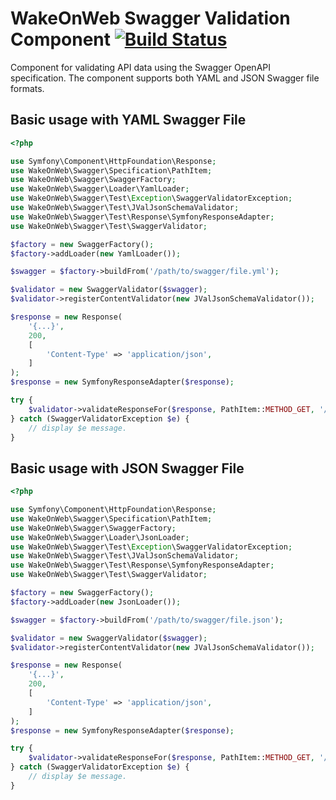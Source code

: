 # WakeOnWeb Swagger Validation Component [![Build Status](https://travis-ci.org/WakeOnWeb/swagger.svg?branch=master)](https://travis-ci.org/WakeOnWeb/swagger)

Component for validating API data using the Swagger OpenAPI specification.
The component supports both YAML and JSON Swagger file formats.

Basic usage with YAML Swagger File
----------------------------------

```php
<?php

use Symfony\Component\HttpFoundation\Response;
use WakeOnWeb\Swagger\Specification\PathItem;
use WakeOnWeb\Swagger\SwaggerFactory;
use WakeOnWeb\Swagger\Loader\YamlLoader;
use WakeOnWeb\Swagger\Test\Exception\SwaggerValidatorException;
use WakeOnWeb\Swagger\Test\JValJsonSchemaValidator;
use WakeOnWeb\Swagger\Test\Response\SymfonyResponseAdapter;
use WakeOnWeb\Swagger\Test\SwaggerValidator;

$factory = new SwaggerFactory();
$factory->addLoader(new YamlLoader());

$swagger = $factory->buildFrom('/path/to/swagger/file.yml');

$validator = new SwaggerValidator($swagger);
$validator->registerContentValidator(new JValJsonSchemaValidator());

$response = new Response(
    '{...}',
    200,
    [
        'Content-Type' => 'application/json',
    ]
);
$response = new SymfonyResponseAdapter($response);

try {
    $validator->validateResponseFor($response, PathItem::METHOD_GET, '/api/resource', 200);
} catch (SwaggerValidatorException $e) {
    // display $e message.
}
```

Basic usage with JSON Swagger File
----------------------------------

```php
<?php

use Symfony\Component\HttpFoundation\Response;
use WakeOnWeb\Swagger\Specification\PathItem;
use WakeOnWeb\Swagger\SwaggerFactory;
use WakeOnWeb\Swagger\Loader\JsonLoader;
use WakeOnWeb\Swagger\Test\Exception\SwaggerValidatorException;
use WakeOnWeb\Swagger\Test\JValJsonSchemaValidator;
use WakeOnWeb\Swagger\Test\Response\SymfonyResponseAdapter;
use WakeOnWeb\Swagger\Test\SwaggerValidator;

$factory = new SwaggerFactory();
$factory->addLoader(new JsonLoader());

$swagger = $factory->buildFrom('/path/to/swagger/file.json');

$validator = new SwaggerValidator($swagger);
$validator->registerContentValidator(new JValJsonSchemaValidator());

$response = new Response(
    '{...}',
    200,
    [
        'Content-Type' => 'application/json',
    ]
);
$response = new SymfonyResponseAdapter($response);

try {
    $validator->validateResponseFor($response, PathItem::METHOD_GET, '/api/resource', 200);
} catch (SwaggerValidatorException $e) {
    // display $e message.
}
```